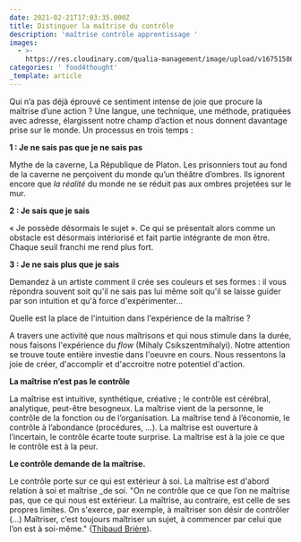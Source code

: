 ```yaml
---
date: 2021-02-21T17:03:35.000Z
title: Distinguer la maîtrise du contrôle
description: 'maîtrise contrôle apprentissage '
images:
  - >-
    https://res.cloudinary.com/qualia-management/image/upload/v1675158666/tdf/DALL_E_2023-01-31_10.48.48_gz6dsf.png
categories: ' food4thought'
_template: article
---
```


Qui n’a pas déjà éprouvé ce sentiment intense de joie que procure la maîtrise d’une action ? Une langue, une technique, une méthode, pratiquées avec adresse, élargissent notre champ d’action et nous donnent davantage prise sur le monde. Un processus en trois temps :

**1 : Je ne sais pas que je ne sais pas**

Mythe de la caverne, La République de Platon. Les prisonniers tout au fond de la caverne ne perçoivent du monde qu’un théâtre d’ombres. Ils ignorent encore que _la réalité_ du monde ne se réduit pas aux ombres projetées sur le mur.

**2 : Je sais que je sais**

« Je possède désormais le sujet ». Ce qui se présentait alors comme un obstacle est désormais intériorisé et fait partie intégrante de mon être. Chaque seuil franchi me rend plus fort.

**3 : Je ne sais plus que je sais**

Demandez à un artiste comment il crée ses couleurs et ses formes : il vous répondra souvent soit qu'il ne sais pas lui même soit qu'il se laisse guider par son intuition et qu'à force d'expérimenter...

Quelle est la place de l'intuition dans l'expérience de la maîtrise ?

A travers une activité que nous maîtrisons et qui nous stimule dans la durée, nous faisons l'expérience du _flow_ (Mihaly Csikszentmihalyi). Notre attention se trouve toute entière investie dans l'oeuvre en cours. Nous ressentons la joie de créer, d'accomplir et d'accroitre notre potentiel d'action.

**La maîtrise n’est pas le contrôle**

La maîtrise est intuitive, synthétique, créative ; le contrôle est cérébral, analytique, peut-être besogneux. La maîtrise vient de la personne, le contrôle de la fonction ou de l’organisation. La maîtrise tend à l’économie, le contrôle à l’abondance (procédures, ...). La maîtrise est ouverture à l’incertain, le contrôle écarte toute surprise. La maîtrise est à la joie ce que le contrôle est à la peur.

**Le contrôle demande de la maîtrise.**

Le contrôle porte sur ce qui est extérieur à soi. La maîtrise est d'abord relation à soi et maîtrise _de soi. "On ne contrôle que ce que l’on ne maîtrise pas, que ce qui nous est extérieur. La maîtrise, au contraire, est celle de ses propres limites. On s'exerce, par exemple, à maîtriser son désir de contrôler (...) Maîtriser, c’est toujours maîtriser un sujet, à commencer par celui que l’on est à soi-même." ([Thibaud Brière](https://www.linkedin.com/feed/update/urn:li:activity:6659097040745824256/)).
